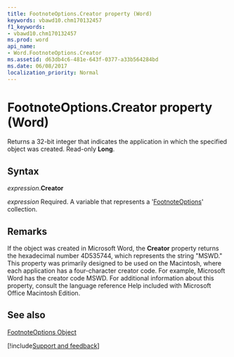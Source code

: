 ```yaml
---
title: FootnoteOptions.Creator property (Word)
keywords: vbawd10.chm170132457
f1_keywords:
- vbawd10.chm170132457
ms.prod: word
api_name:
- Word.FootnoteOptions.Creator
ms.assetid: d63db4c6-481e-643f-0377-a33b564284bd
ms.date: 06/08/2017
localization_priority: Normal
---
```



# FootnoteOptions.Creator property (Word)

Returns a 32-bit integer that indicates the application in which the specified object was created. Read-only  **Long**.


## Syntax

_expression_.**Creator**

_expression_ Required. A variable that represents a '[FootnoteOptions](Word.FootnoteOptions.md)' collection.


## Remarks

If the object was created in Microsoft Word, the  **Creator** property returns the hexadecimal number 4D535744, which represents the string "MSWD." This property was primarily designed to be used on the Macintosh, where each application has a four-character creator code. For example, Microsoft Word has the creator code MSWD. For additional information about this property, consult the language reference Help included with Microsoft Office Macintosh Edition.


## See also


[FootnoteOptions Object](Word.FootnoteOptions.md)

[!include[Support and feedback](~/includes/feedback-boilerplate.md)]